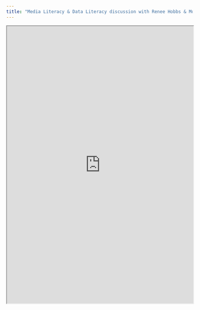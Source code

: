 ```yaml
---
title: "Media Literacy & Data Literacy discussion with Renee Hobbs & Monica Bulger"
---
```




<iframe height="750" width="100%" src="https://ewelton.github.io/ktest/wiki.html#Media%20Literacy%20&%20Data%20Literacy%20discussion%20with%20Renee%20Hobbs%20&%20Monica%20Bulger"></iframe>
